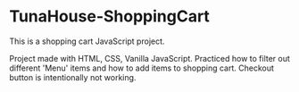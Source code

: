# TunaHouse-ShoppingCart

This is a shopping cart JavaScript project.

Project made with HTML, CSS, Vanilla JavaScript.
Practiced how to filter out different 'Menu' items and how to add items to shopping cart. Checkout button is intentionally not working.
